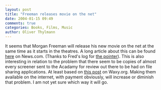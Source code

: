 ```yaml
---
layout: post
title: "Freeman releases movie on the net"
date: 2004-01-15 09:49
comments: true
categories: Books, Films, Music
author: Oliver Thylmann
---
```



It seems that Morgan Freeman will release his new movie on the net at the same time as it starts in the theatres. A long article about this can be found [here](http://news.com.com/2100-1025_3-5137972.html?) on News.com. (Thanks to Fred's log for [the pointer](http://www.com-soft.de/mt/archives/000027.html)). This is also interesting in relation to the problem that there seem to be copies of almost every screener sent to the Acadamy for review out there to be had on file sharing applications. At least based on [this post](http://www.waxy.org/archive/2004/01/14/research.shtml) on Waxy.org. Making them available on the internet, with payment obviously, will increase or diminish that problem. I am not yet sure which way it will go.


